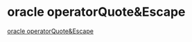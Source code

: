 # oracle operatorQuote&Escape
[oracle operatorQuote&Escape](https://aiwithcloud.com/2022/09/16/oracle_operatorquoteescape/)